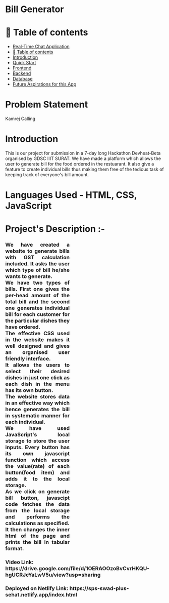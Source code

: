 # Bill Generator

# 🧭 Table of contents

- [Real-Time Chat Application](#real-time-chat-application)
- [🧭 Table of contents](#-table-of-contents)
- [Introduction](#introduction)
- [Quick Start](#quick-start)
- [Frontend](#frontend)
- [Backend](#backend)
- [Database](#database)
- [Future Aspirations for this App](#future-aspirations-for-this-app)

# Problem Statement
Kamrej Calling 

# Introduction
This is our project for submission in a 7-day long Hackathon Devheat-Beta organised by GDSC IIIT SURAT.
We have made a platform which allows the user to generate bill for the food ordered in the restuarant. It also give a feature to create individual bills thus making them free of the tedious task of keeping track of everyone's bill amount.

   <h1> <span class="tit">Languages Used -</span> <span class="val">HTML, CSS, JavaScript</span> </h1>
   <h1>  <span class="tit">Project's Description :-</span>  </h1><h3 class="val"><div style="margin-right: 300px;"><p style="text-align: justify;">We have created a website to generate bills with GST calculation included. It asks the user which type of bill he/she wants to generate.<br>
        We have two types of bills. First one gives the per-head amount of the total bill and the second one generates individual bill for each customer for the particular dishes they have ordered.<br>
        The effective CSS used in the website makes it well designed and gives an organised user friendly interface.<br>
        It allows the users to select their desired dishes in just one click as each dish in the menu has its own button.<br>
        The website stores data in an effective way which hence generates the bill in systematic manner for each individual.<br>
        We have used JavaScript's local storage to store the user inputs. Every button has its own javascript function which access the value(rate) of each button(food item) and adds it to the local storage.<br>
        As we click on generate bill button, javascipt code fetches the data from the local storage and performs the calculations as specified.<br>
        It then changes the inner html of the page and prints the bill in tabular format.</p></div></h3>
  
  </div>
  
  <h3> Video Link: https://drive.google.com/file/d/1OERAOOzoBvCvrHKQU-hgUCRJcYaLwV5u/view?usp=sharing</h3>
  <h3> Deployed on Netlify Link: https://sps-swad-plus-sehat.netlify.app/index.html</h3>

    

                  


